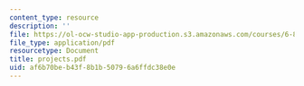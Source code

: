 ```yaml
---
content_type: resource
description: ''
file: https://ol-ocw-studio-app-production.s3.amazonaws.com/courses/6-844-computability-theory-of-and-with-scheme-spring-2003/af6b70beb43f8b1b50796a6ffdc38e0e_projects.pdf
file_type: application/pdf
resourcetype: Document
title: projects.pdf
uid: af6b70be-b43f-8b1b-5079-6a6ffdc38e0e
---
```

